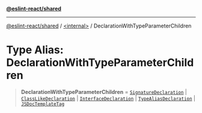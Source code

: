 [**@eslint-react/shared**](../../README.md)

***

[@eslint-react/shared](../../README.md) / [\<internal\>](../README.md) / DeclarationWithTypeParameterChildren

# Type Alias: DeclarationWithTypeParameterChildren

> **DeclarationWithTypeParameterChildren** = [`SignatureDeclaration`](SignatureDeclaration.md) \| [`ClassLikeDeclaration`](ClassLikeDeclaration.md) \| [`InterfaceDeclaration`](../interfaces/InterfaceDeclaration.md) \| [`TypeAliasDeclaration`](../interfaces/TypeAliasDeclaration.md) \| [`JSDocTemplateTag`](../interfaces/JSDocTemplateTag.md)
